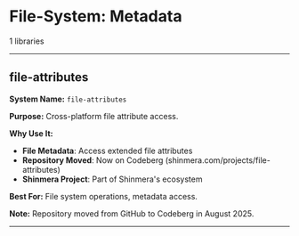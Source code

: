 # File-System: Metadata

1 libraries

---

## file-attributes

**System Name:** `file-attributes`

**Purpose:** Cross-platform file attribute access.

**Why Use It:**
- **File Metadata**: Access extended file attributes
- **Repository Moved**: Now on Codeberg (shinmera.com/projects/file-attributes)
- **Shinmera Project**: Part of Shinmera's ecosystem

**Best For:** File system operations, metadata access.

**Note:** Repository moved from GitHub to Codeberg in August 2025.

---



